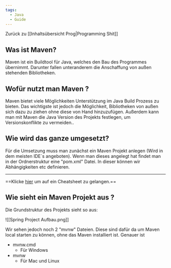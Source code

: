 ```yaml
---
tags:
  - Java
  - Guide
---
```

Zurück zu [[Inhaltsübersicht Prog|Programming Shit]]
## Was ist Maven?

Maven ist ein Buildtool für Java, welches den Bau des Programmes übernimmt. Darunter fallen unteranderem die Anschaffung von außen stehenden Bibliotheken.

## Wofür nutzt man Maven ?

Maven bietet viele Möglichkeiten Unterstützung im Java Build Prozess zu bieten. Das wichtigste ist jedoch die Möglichkeit, Bibliotheken von außen sich dazu zu ziehen ohne diese von Hand hinzuzufügen. 
Außerdem kann man mit Maven die Java Version des Projekts festlegen, um Versionskonflikte zu vermeiden..

## Wie wird das ganze umgesetzt?

Für die Umsetzung muss man zunächst ein Maven Projekt anlegen (Wird in dem meisten IDE´s angeboten). Wenn man dieses angelegt hat findet man in der Ordnerstruktur eine "pom.xml" Datei.
In dieser können wir Abhängigkeiten etc definieren. 
<hr>

==Klicke [hier](https://www.jrebel.com/blog/maven-cheat-sheet) um auf ein Cheatsheet zu gelangen.== 


## Wie sieht ein Maven Projekt aus ?

Die Grundstruktur des Projekts sieht so aus:

![[Spring Project Aufbau.png]]

Wir sehen jedoch noch 2 "mvnw" Dateien. Diese sind dafür da um Maven local starten zu können, ohne das Maven installiert ist. Genauer ist
- mvnw.cmd
	- Für Windows
- mvnw 
	- Für Mac und Linux

